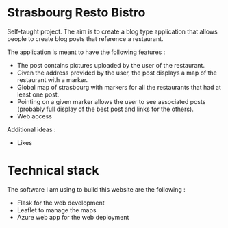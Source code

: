 # Strasbourg Resto Bistro

Self-taught project. The aim is to create a blog type application that allows people to create blog posts that reference a restaurant.

The application is meant to have the following features :

* The post contains pictures uploaded by the user of the restaurant. 
* Given the address provided by the user, the post displays a map of the restaurant with a marker.
* Global map of strasbourg with markers for all the restaurants that had at least one post.
* Pointing on a given marker allows the user to see associated posts (probably full display of the best post and links for the others).  
* Web access

Additional ideas :

* Likes 

# Technical stack

The software I am using to build this website are the following :

* Flask for the web development
* Leaflet to manage the maps
* Azure web app for the web deployment